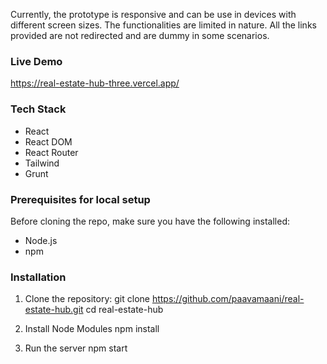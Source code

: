 Currently, the prototype is responsive and can be use in devices with different screen sizes. The functionalities are limited in nature. All the links provided are not redirected and are dummy in some scenarios.

### Live Demo

https://real-estate-hub-three.vercel.app/

### Tech Stack

- React
- React DOM
- React Router
- Tailwind
- Grunt

### Prerequisites for local setup

Before cloning the repo, make sure you have the following installed:

- Node.js
- npm

### Installation

1. Clone the repository:
   git clone https://github.com/paavamaani/real-estate-hub.git
   cd real-estate-hub

2. Install Node Modules
   npm install

3. Run the server
   npm start
